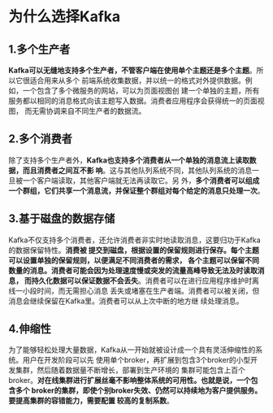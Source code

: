 为什么选择Kafka
================================================================================
## 1.多个生产者
**Kafka可以无缝地支持多个生产者，不管客户端在使用单个主题还是多个主题**。所以它很适合用来从多个
前端系统收集数据，并以统一的格式对外提供数据。例如，一个包含了多个微服务的网站，可以为页面视图创
建一个单独的主题，所有服务都以相同的消息格式向该主题写入数据。消费者应用程序会获得统一的页面视图，
而无需协调来自不同生产者的数据流。

## 2.多个消费者
除了支持多个生产者外，**Kafka也支持多个消费者从一个单独的消息流上读取数据，而且消费者之间互不影
响**。这与其他队列系统不同，其他队列系统的消息一旦被一个客户端读取，其他客户端就无法再读取它。另
外，**多个消费者可以组成一个群组，它们共享一个消息流，并保证整个群组对每个给定的消息只处理一次**。

## 3.基于磁盘的数据存储
Kafka不仅支持多个消费者，还允许消费者非实时地读取消息，这要归功于Kafka的数据保留特性。**消费被
提交到磁盘，根据设置的保留规则进行保存。每个主题可以设置单独的保留规则，以便满足不同消费者的需求，
各个主题可以保留不同数量的消息。消费者可能会因为处理速度慢或突发的流量高峰导致无法及时读取消息，
而持久化数据可以保证数据不会丢失**。消费者可以在进行应用程序维护时离线一小段时间，而无需担心消息
丢失或堵塞在生产者端。消费者可以被关闭，但消息会继续保留在Kafka里。消费者可以从上次中断的地方继
续处理消息。

## 4.伸缩性
为了能够轻松处理大量数据，Kafka从一开始就被设计成一个具有灵活伸缩性的系统。用户在开发阶段可以先
使用单个broker，再扩展到包含3个broker的小型开发集群，然后随着数据量不断增长，部署到生产环境的
集群可能包含上百个broker。**对在线集群进行扩展丝毫不影响整体系统的可用性。也就是说，一个包含多个
broker的集群，即使个别broker失效、仍然可以持续地为客户提供服务。要提高集群的容错能力，需要配置
较高的复制系数**。



